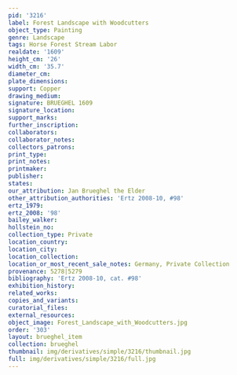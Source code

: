 ```yaml
---
pid: '3216'
label: Forest Landscape with Woodcutters
object_type: Painting
genre: Landscape
tags: Horse Forest Stream Labor
realdate: '1609'
height_cm: '26'
width_cm: '35.7'
diameter_cm: 
plate_dimensions: 
support: Copper
drawing_medium: 
signature: BRUEGHEL 1609
signature_location: 
support_marks: 
further_inscription: 
collaborators: 
collaborator_notes: 
collectors_patrons: 
print_type: 
print_notes: 
printmaker: 
publisher: 
states: 
our_attribution: Jan Brueghel the Elder
other_attribution_authorities: 'Ertz 2008-10, #98'
ertz_1979: 
ertz_2008: '98'
bailey_walker: 
hollstein_no: 
collection_type: Private
location_country: 
location_city: 
location_collection: 
location_or_most_recent_sale_notes: Germany, Private Collection
provenance: 5278|5279
bibliography: 'Ertz 2008-10, cat. #98'
exhibition_history: 
related_works: 
copies_and_variants: 
curatorial_files: 
external_resources: 
object_image: Forest_Landscape_with_Woodcutters.jpg
order: '303'
layout: brueghel_item
collection: brueghel
thumbnail: img/derivatives/simple/3216/thumbnail.jpg
full: img/derivatives/simple/3216/full.jpg
---
```

